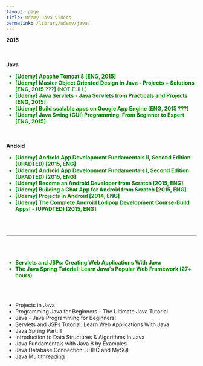 ```yaml
---
layout: page
title: Udemy Java Videos
permalink: /library/udemy/java/
---
```


<strong>2015</strong>

<br/><br/>
<strong>Java</strong>

<ul>

<li style="color:green"><strong>[Udemy] Apache Tomcat 8 [ENG, 2015] </strong></li>

<li style="color:green"><strong>[Udemy] Master Object Oriented Design in Java - Projects + Solutions [ENG, 2015 ???] </strong> (NOT FULL)</li>

<li style="color:green"><strong>[Udemy] Java Servlets - Java Servlets from Practicals and Projects [ENG, 2015] </strong></li>
<li style="color:green"><strong>[Udemy] Build scalable apps on Google App Engine [ENG, 2015 ???] </strong></li>
<li style="color:green"><strong>[Udemy] Java Swing (GUI) Programming: From Beginner to Expert [ENG, 2015] </strong></li>
</ul>

<br/><br/>
<strong>Andoid</strong>

<ul>

<li style="color:green"><strong>[Udemy] Android App Development Fundamentals II, Second Edition (UPADTED) [2015, ENG]</strong></li>
<li style="color:green"><strong>[Udemy] Android App Development Fundamentals I, Second Edition (UPADTED) [2015, ENG] </strong></li>
<li style="color:green"><strong>[Udemy] Become an Android Developer from Scratch [2015, ENG] </strong></li>
<li style="color:green"><strong>[Udemy] Building a Chat App for Android from Scratch [2015, ENG] </strong></li>
<li style="color:green"><strong>[Udemy] Projects in Android [2014, ENG]</strong></li>
<li style="color:green"><strong>[Udemy] The Complete Android Lollipop Development Course-Build Apps! - (UPADTED) [2015, ENG]</strong></li>

</ul>

<br/><br/>
<hr/>
<br/><br/>


<ul>

<li style="color:green"><strong>Servlets and JSPs: Creating Web Applications With Java</strong></li>
<li style="color:green"><strong>The Java Spring Tutorial: Learn Java's Popular Web Framework (27+ hours)</strong></li>
</ul>

<br/><br/>

<ul>
	<li>Projects in Java</li>
	<li>Programming Java for Beginners - The Ultimate Java Tutorial </li>
	<li>Java - Java Programming for Beginners! </li>
	<li>Servlets and JSPs Tutorial: Learn Web Applications With Java </li>
	<li>Java Spring Part: 1</li>
	<li>Introduction to Data Structures & Algorithms in Java </li>
	<li>Java Fundamentals with Java 8 by Examples </li>
	<li>Java Database Connection: JDBC and MySQL</li>
	<li>Java Multithreading </li>
</ul>
